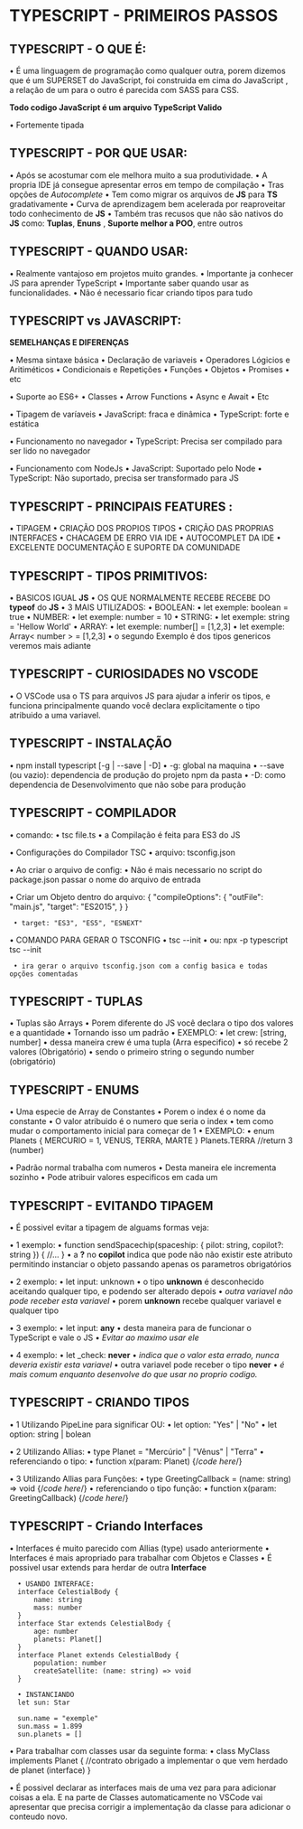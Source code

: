 # TYPESCRIPT - PRIMEIROS PASSOS

## TYPESCRIPT - O QUE É:

• É uma linguagem de programação como qualquer outra, porem dizemos que é um SUPERSET do JavaScript, foi construida em cima do JavaScript , a relação de um para o outro é parecida com SASS para CSS.

**Todo codigo JavaScript é um arquivo TypeScript Valido**

• Fortemente tipada

## TYPESCRIPT - POR QUE USAR:

• Após se acostumar com ele melhora muito a sua produtividade.
• A propria IDE já consegue apresentar erros em tempo de compilação
• Tras opções de *Autocomplete*
• Tem como migrar os arquivos de **JS** para **TS** gradativamente
• Curva de aprendizagem bem acelerada por reaproveitar todo conhecimento de **JS**
• Também tras recusos que não são nativos do **JS** como: **Tuplas**, **Enuns** , **Suporte melhor a POO**, entre outros

## TYPESCRIPT - QUANDO USAR:

• Realmente vantajoso em projetos muito grandes.
• Importante ja conhecer JS para aprender TypeScript
• Importante saber quando usar as funcionalidades.
• Não é necessario ficar criando tipos para tudo

## TYPESCRIPT vs JAVASCRIPT:

**SEMELHANÇAS E DIFERENÇAS**

• Mesma sintaxe básica
     • Declaração de variaveis
     • Operadores Lógicios e Aritiméticos
     • Condicionais e Repetições
     • Funções
     • Objetos
     • Promises
     • etc

• Suporte ao ES6+
     • Classes
     • Arrow Functions
     • Async e Await
     • Etc

• Tipagem de varíaveis
     • JavaScript: fraca e dinâmica
     • TypeScript: forte e estática

• Funcionamento no navegador
     • TypeScript: Precisa ser compilado para ser lido no navegador

• Funcionamento com NodeJs
     • JavaScript: Suportado pelo Node
     • TypeScript: Não suportado, precisa ser transformado para JS

## TYPESCRIPT - PRINCIPAIS FEATURES :

• TIPAGEM
• CRIAÇÃO DOS PROPIOS TIPOS
• CRIÇÃO DAS PROPRIAS INTERFACES
• CHACAGEM DE ERRO VIA IDE
• AUTOCOMPLET DA IDE
• EXCELENTE DOCUMENTAÇÃO E SUPORTE DA COMUNIDADE

## TYPESCRIPT - TIPOS PRIMITIVOS:

• BASICOS IGUAL **JS**
• OS QUE NORMALMENTE RECEBE RECEBE DO **typeof** do **JS**
• 3 MAIS UTILIZADOS:
     • BOOLEAN:
         • let exemple: boolean = true
     • NUMBER:
         • let exemple: number = 10
     • STRING:
         • let exemple: string = 'Hellow World'
• ARRAY:
     • let exemple: number[] = [1,2,3]
     • let exemple: Array< number > = [1,2,3]
     • o segundo Exemplo é dos tipos genericos veremos mais adiante

## TYPESCRIPT - CURIOSIDADES NO VSCODE

• O VSCode usa o TS para arquivos JS para ajudar a inferir os tipos, e funciona principalmente quando você declara explicitamente o tipo atribuido a uma variavel.

## TYPESCRIPT - INSTALAÇÃO

• npm install typescript [-g | --save | -D]
     • -g: global na maquina
     • --save (ou vazio): dependencia de produção do projeto npm da pasta
     • -D: como dependencia de Desenvolvimento que não sobe para produção

## TYPESCRIPT - COMPILADOR

• comando:
     • tsc file.ts
     • a Compilação é feita para ES3 do JS

• Configurações do Compilador TSC
     • arquivo: tsconfig.json

• Ao criar o arquivo de config:
     • Não é mais necessario no script do package.json passar o nome do arquivo de entrada

• Criar um Objeto dentro do arquivo:
     {
        "compileOptions": {
            "outFile": "main.js",
            "target": "ES2015",
        }
     }

     • target: "ES3", "ES5", "ESNEXT"

• COMANDO PARA GERAR O TSCONFIG
     • tsc --init
     • ou: npx -p typescript tsc --init

     • ira gerar o arquivo tsconfig.json com a config basica e todas opções comentadas

## TYPESCRIPT - TUPLAS

• Tuplas são Arrays
      • Porem diferente do JS você declara o tipo dos valores e a quantidade
      • Tornando isso um padrão
      • EXEMPLO:
           • let crew: [string, number]
           • dessa maneira crew é uma tupla (Arra especifico)
           • só recebe 2 valores (Obrigatório)
           • sendo o primeiro string o segundo number (obrigatório)

## TYPESCRIPT - ENUMS

• Uma especie de Array de Constantes
• Porem o index é o nome da constante
• O valor atribuido é o numero que seria o index
• tem como mudar o comportamento inicial para começar de 1
      • EXEMPLO:
           • enum Planets {
               MERCURIO = 1,
               VENUS,
               TERRA,
               MARTE
           }
           Planets.TERRA  //return 3 (number)

• Padrão normal trabalha com numeros
• Desta maneira ele incrementa sozinho
• Pode atribuir valores especificos em cada um

## TYPESCRIPT - EVITANDO TIPAGEM

• É possivel evitar a tipagem de alguams formas veja:

• 1 exemplo:
      • function sendSpacechip(spaceship: { pilot: string, copilot?: string }) {
          //...
      }
      • a **?** no **copilot** indica que pode não não existir este atributo permitindo instanciar o objeto passando apenas os parametros obrigatórios


• 2 exemplo:
      • let input: unknown
      • o tipo **unknown** é desconhecido aceitando qualquer tipo, e podendo ser alterado depois
      • *outra variavel não pode receber esta variavel*
      • porem **unknown** recebe qualquer variavel e qualquer tipo


• 3 exemplo:
      • let input: **any**
      • desta maneira para de funcionar o TypeScript e vale o JS
      • *Evitar ao maximo usar ele*

• 4 exemplo:
      • let _check: **never**
      • *indica que o valor esta errado, nunca deveria existir esta variavel*
      • outra variavel pode receber o tipo **never**
      • *é mais comum enquanto desenvolve do que usar no proprio codigo.*

## TYPESCRIPT - CRIANDO TIPOS

• 1 Utilizando PipeLine para significar OU:
      • let option: "Yes" | "No"
      • let option: string | bolean 

• 2 Utilizando Allias:
      • type Planet = "Mercúrio" | "Vênus" | "Terra"
      • referenciando o tipo:
           • function x(param: Planet) {/*code here*/} 

• 3 Utilizando Allias para Funções:
      • type GreetingCallback = (name: string) => void {/*code here*/}
      • referenciando o tipo função:
           • function x(param: GreetingCallback) {/*code here*/}


## TYPESCRIPT - Criando Interfaces

• Interfaces é muito parecido com Allias (type) usado anteriormente
• Interfaces é mais apropriado para trabalhar com Objetos e Classes
• É possivel usar extends para herdar de outra **Interface**

      • USANDO INTERFACE:
      interface CelestialBody {
          name: string
          mass: number
      }
      interface Star extends CelestialBody {
          age: number
          planets: Planet[]
      }
      interface Planet extends CelestialBody {
          population: number
          createSatellite: (name: string) => void
      }

      • INSTANCIANDO
      let sun: Star

      sun.name = "exemple"
      sun.mass = 1.899
      sun.planets = []

• Para trabalhar com classes usar da seguinte forma:
      • class MyClass implements Planet {
          //contrato obrigado a implementar o que vem herdado de planet (interface)
      }

• É possivel declarar as interfaces mais de uma vez para para adicionar coisas a ela. E na parte de Classes automaticamente no VSCode vai apresentar que precisa corrigir a implementação da classe para adicionar o conteudo novo.